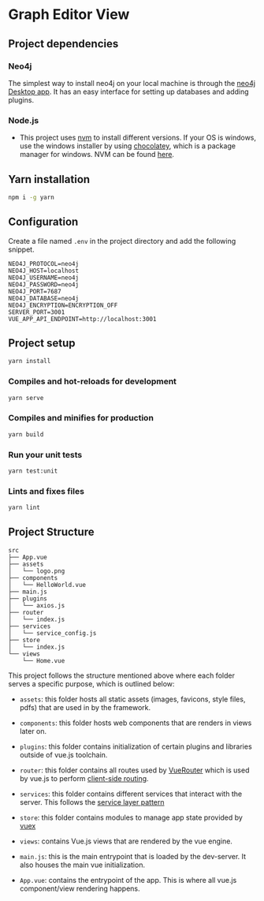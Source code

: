 # Graph Editor View

## Project dependencies

### Neo4j
The simplest way to install neo4j on your local machine is through the [neo4j Desktop app](https://neo4j.com/download/). It has an easy interface for setting up databases and adding plugins.

### Node.js
- This project uses [nvm](https://github.com/nvm-sh/nvm) to install different versions. If your OS is windows, use the windows installer by using [chocolatey](https://chocolatey.org), which is a package manager for windows. NVM can be found [here](https://chocolatey.org/packages?q=nvm).

## Yarn installation
```bash
npm i -g yarn
```

## Configuration
Create a file named `.env` in the project directory and add the following snippet.

```
NEO4J_PROTOCOL=neo4j
NEO4J_HOST=localhost
NEO4J_USERNAME=neo4j
NEO4J_PASSWORD=neo4j
NEO4J_PORT=7687
NEO4J_DATABASE=neo4j
NEO4J_ENCRYPTION=ENCRYPTION_OFF
SERVER_PORT=3001
VUE_APP_API_ENDPOINT=http://localhost:3001
```
## Project setup

```bash
yarn install
```

### Compiles and hot-reloads for development
```bash
yarn serve
```

### Compiles and minifies for production
```bash
yarn build
```

### Run your unit tests
```bash
yarn test:unit
```

### Lints and fixes files
```bash
yarn lint
```

## Project Structure

```
src
├── App.vue
├── assets
│   └── logo.png
├── components
│   └── HelloWorld.vue
├── main.js
├── plugins
│   └── axios.js
├── router
│   └── index.js
├── services
│   └── service_config.js
├── store
│   └── index.js
└── views
    └── Home.vue
```

This project follows the structure mentioned above where each folder serves a specific purpose, which is outlined below:

- ``` assets ```: this folder hosts all static assets (images, favicons, style files, pdfs) that are used in by the framework.

- ```components```: this folder hosts web components that are renders in views later on.

- ```plugins```: this folder contains initialization of certain plugins and libraries outside of vue.js toolchain.

- ```router```: this folder contains all routes used by [VueRouter](https://router.vuejs.org/) which is used by vue.js to perform [client-side routing](https://willtaylor.blog/client-side-routing-in-vanilla-js/).

- ```services```: this folder contains different services that interact with the server. This follows the [service layer pattern](https://en.wikipedia.org/wiki/Service_layer_pattern)

- ```store```: this folder contains modules to manage app state provided by [vuex](https://vuex.vuejs.org/)

- ```views```: contains Vue.js views that are rendered by the vue engine.

- ```main.js```: this is the main entrypoint that is loaded by the dev-server. It also houses the main vue initialization.

- ```App.vue```: contains the entrypoint of the app. This is where all vue.js component/view rendering happens.
